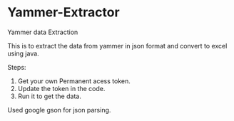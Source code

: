 Yammer-Extractor
================

Yammer data Extraction

This is to extract the data from yammer in json format and convert to excel using java.

Steps: 
1. Get your own Permanent acess token.
2. Update the token in the code.
3. Run it to get the data.

Used google gson for json parsing.
